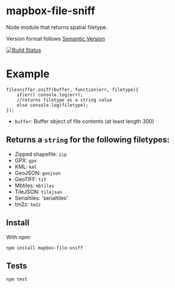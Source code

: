 # mapbox-file-sniff
Node module that returns spatial filetype.

Version format follows [Semantic Version](http://semver.org/)

[![Build Status](https://travis-ci.org/mapbox/mapbox-file-sniff.svg?branch=master)](https://travis-ci.org/mapbox/mapbox-file-sniff)

# Example
```
filesniffer.sniff(buffer, function(err, filetype){
	if(err) console.log(err);
	//returns filetype as a string value
	else console.log(filetype);
});
```
- `buffer`: Buffer object of file contents (at least length 300)

## Returns a `string` for the following filetypes:
- Zipped shapefile: `zip`
- GPX: `gpx`
- KML: `kml`
- GeoJSON: `geojson`
- GeoTIFF: `tif`
- Mbtiles: `mbtiles`
- TileJSON: `tilejson`
- Serialtiles: 'serialtiles'
- tm2z: `tm2z`


## Install
With npm:
```
npm install mapbox-file-sniff
```

## Tests
`npm test`
